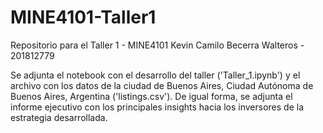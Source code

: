 # MINE4101-Taller1
Repositorio para el Taller 1 - MINE4101 
Kevin Camilo Becerra Walteros - 201812779

Se adjunta el notebook con el desarrollo del taller ('Taller_1.ipynb') y el archivo con los datos de la ciudad de Buenos Aires, Ciudad Autónoma de Buenos Aires, Argentina ('listings.csv').
De igual forma, se adjunta el informe ejecutivo con los principales insights hacia los inversores de la estrategia desarrollada.
 
